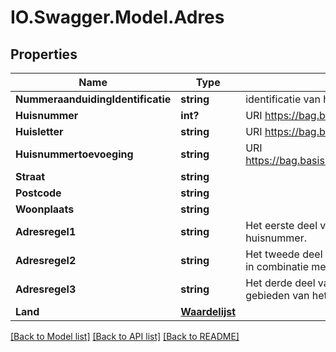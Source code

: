 # IO.Swagger.Model.Adres
## Properties

Name | Type | Description | Notes
------------ | ------------- | ------------- | -------------
**NummeraanduidingIdentificatie** | **string** | identificatie van het adres in het geval dit adres in BAG geregistreerd is. | [optional] 
**Huisnummer** | **int?** | URI https://bag.basisregistraties.overheid.nl/doc/begrip/Huisnummer | [optional] 
**Huisletter** | **string** | URI https://bag.basisregistraties.overheid.nl/doc/begrip/Huisletter | [optional] 
**Huisnummertoevoeging** | **string** | URI https://bag.basisregistraties.overheid.nl/doc/begrip/Huisnummertoevoeging | [optional] 
**Straat** | **string** |  | [optional] 
**Postcode** | **string** |  | [optional] 
**Woonplaats** | **string** |  | [optional] 
**Adresregel1** | **string** | Het eerste deel van een adres is een combinatie van de straat en huisnummer. | [optional] 
**Adresregel2** | **string** | Het tweede deel van een adres is een combinatie van woonplaats eventueel in combinatie met de postcode | [optional] 
**Adresregel3** | **string** | Het derde deel van een adres is optioneel een of meer geografische gebieden van het adres in het buitenland | [optional] 
**Land** | [**Waardelijst**](Waardelijst.md) |  | [optional] 

[[Back to Model list]](../README.md#documentation-for-models) [[Back to API list]](../README.md#documentation-for-api-endpoints) [[Back to README]](../README.md)

